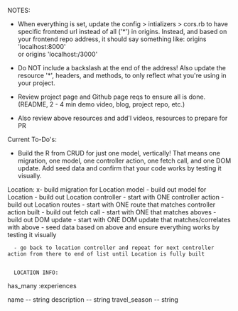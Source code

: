 
  NOTES:

  - When everything is set, update the config > intializers > cors.rb to have specific frontend url instead of all ('*') in origins. Instead, and based on your frontend repo address, it should say something like:
        origins 'localhost:8000'  
        or 
        origins 'localhost:/3000'
  - Do NOT include a backslash at the end of the address!
  Also update the resource '*', headers, and methods, to only reflect what you're using in your project.

  - Review project page and Github page reqs to ensure all is done. (README, 2 - 4 min demo video, blog, project repo, etc.)
  - Also review above resources and add'l videos, resources to prepare for PR




Current To-Do's:

  - Build the R from CRUD for just one model, vertically! That means one migration, one model, one controller action, one fetch   call, and one DOM update. Add seed data and confirm that your code works by testing it visually.

  Location:
      x- build migration for Location model
      - build out model for Location
      - build out Location controller - start with ONE controller action
      - build out Location routes - start with ONE route that matches controller action built
      - build out fetch call - start with ONE that matches aboves
      - build out DOM update - start with ONE DOM update that matches/correlates with above
      - seed data based on above and ensure everything works by testing it visually

      - go back to location controller and repeat for next controller action from there to end of list until Location is fully built


      LOCATION INFO:
      
has_many :experiences

name -- string 
description -- string
travel_season -- string


